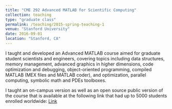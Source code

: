 ```yaml
---
title: "CME 292 Advanced MATLAB for Scientific Computing"
collection: teaching
type: "graduate class"
permalink: /teaching/2015-spring-teaching-1
venue: "Stanford University"
date: 2016-09-01
location: "Stanford, CA"
---
```


I taught and developed an Advanced MATLAB course aimed for graduate student scientists and engineers, covering topics including data structures, memory management, advanced graphics in higher dimensions, code optimization and debugging, object-oriented programming, compiled MATLAB (MEX files and MATLAB coder), and optimization, parallel computing, symbolic math and PDEs toolboxes.

I taught an on-campus version as well as an open source public version of the course that is available at the following link that had up to 5000 students enrolled worldwide: [Link](https://explorecourses.stanford.edu/search?view=catalog&filter-coursestatus-Active=on&q=CME%20292:%20Advanced%20MATLAB%20for%20Scientific%20Computing&academicYear=20162017)
